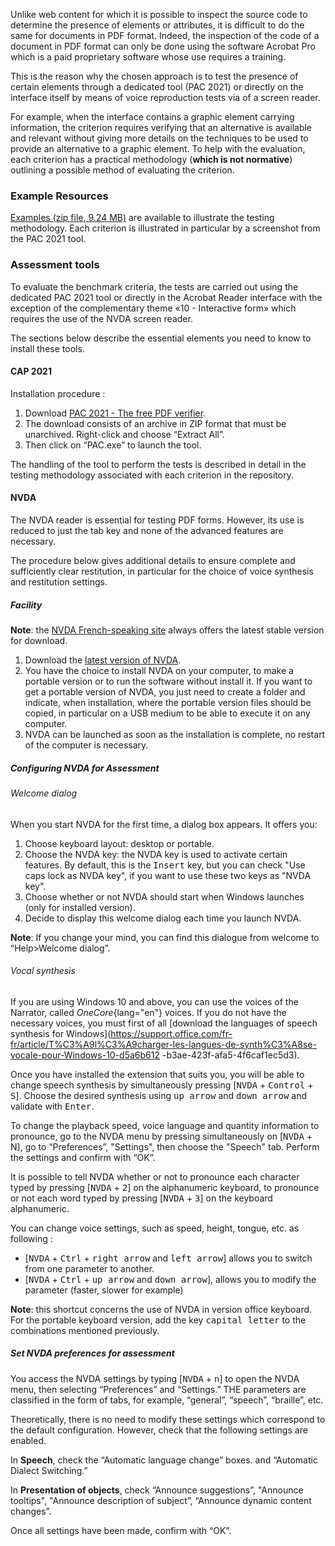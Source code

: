 Unlike web content for which it is possible to inspect the source code to determine the presence of elements or attributes, it is difficult to do the same for documents in PDF format.
Indeed, the inspection of the code of a document in PDF format can only be done using the software <span lang="en">Acrobat Pro</span> which is a paid proprietary software whose use requires a training.

This is the reason why the chosen approach is to test the presence of certain elements through a dedicated tool (PAC 2021) or directly on the interface itself by means of voice reproduction tests via of a screen reader.

For example, when the interface contains a graphic element carrying information, the criterion requires verifying that an alternative is available and relevant without giving more details on the techniques to be used to provide an alternative to a graphic element. To help with the evaluation, each criterion has a practical methodology (**which is not normative**) outlining a possible method of evaluating the criterion.

### Example Resources

[Examples (zip file, 9.24 MB)](../files/ressources-rapdf1.zip) are available to illustrate the testing methodology. Each criterion is illustrated in particular by a screenshot from the PAC 2021 tool.


### Assessment tools

To evaluate the benchmark criteria, the tests are carried out using the dedicated PAC 2021 tool or directly in the <span lang="en">Acrobat Reader</span> interface with the exception of the complementary theme «10 - Interactive form» which requires the use of the NVDA screen reader.

The sections below describe the essential elements you need to know to install these tools.

#### CAP 2021
Installation procedure :

1. Download [PAC 2021 - The free PDF verifier](https://pdfua.foundation/fr/pac-2021-le-verifier-pdf-gratuit/).
2. The download consists of an archive in ZIP format that must be unarchived. Right-click and choose “Extract All”.
3. Then click on “PAC.exe” to launch the tool.

The handling of the tool to perform the tests is described in detail in the testing methodology associated with each criterion in the repository.

#### NVDA

The NVDA reader is essential for testing PDF forms. However, its use is reduced to just the tab key and none of the advanced features are necessary.

The procedure below gives additional details to ensure complete and sufficiently clear restitution, in particular for the choice of voice synthesis and restitution settings.

##### Facility

**Note**: the [NVDA French-speaking site](https://www.nvda-fr.org/)
always offers the latest stable version for download.

1. Download the [latest version of NVDA](https://www.nvda-fr.org/cat.php?id=2).
1. You have the choice to install NVDA on your computer,
    to make a portable version or to run the software without
    install it. If you want to get a portable version of
    NVDA, you just need to create a folder and indicate, when
    installation, where the portable version files should be
    copied, in particular on a USB medium to be able to execute it
    on any computer.
1. NVDA can be launched as soon as the installation is complete, no restart of the computer is necessary.

##### Configuring NVDA for Assessment

###### Welcome dialog

When you start NVDA for the first time, a dialog box
appears. It offers you:

1. Choose keyboard layout: desktop or
    portable.
2. Choose the NVDA key: the NVDA key is used to activate certain features. By default, this is the <kbd>Insert</kbd> key, but you can check "Use caps lock as NVDA key", if you want to use these two keys as "NVDA key".
3. Choose whether or not NVDA should start when Windows launches
    (only for installed version).
4. Decide to display this welcome dialog each time you launch
    NVDA.

**Note**: If you change your mind, you can find this dialogue from
welcome to “Help\>Welcome dialog”.

###### Vocal synthesis

If you are using Windows 10 and above, you can use the voices of the
Narrator, called *OneCore*{lang="en"} voices. If you do not have
the necessary voices, you must first of all [download the languages of
speech synthesis for
Windows](https://support.office.com/fr-fr/article/T%C3%A9l%C3%A9charger-les-langues-de-synth%C3%A8se-vocale-pour-Windows-10-d5a6b612 -b3ae-423f-afa5-4f6caf1ec5d3).

Once you have installed the extension that suits you, you
will be able to change speech synthesis by simultaneously pressing
[<kbd>NVDA</kbd> + <kbd>Control</kbd> + <kbd>S</kbd>]. Choose the desired synthesis using
<kbd>up arrow</kbd> and <kbd>down arrow</kbd> and validate with <kbd>Enter</kbd>.

To change the playback speed, voice language and quantity
information to pronounce, go to the NVDA menu by pressing
simultaneously on [<kbd>NVDA</kbd> + </kbd>N</kbd>], go to “Preferences”,
"Settings", then choose the "Speech" tab. Perform the
settings and confirm with “OK”.

It is possible to tell NVDA whether or not to pronounce each character typed
by pressing [<kbd>NVDA</kbd> + <kbd>2</kbd>] on the alphanumeric keyboard, to pronounce
or not each word typed by pressing [<kbd>NVDA</kbd> + <kbd>3</kbd>] on the keyboard
alphanumeric.

You can change voice settings, such as speed,
height, tongue, etc. as following :

- [<kbd>NVDA</kbd> + <kbd>Ctrl</kbd> + <kbd>right arrow</kbd> and <kbd>left arrow</kbd>] allows you to
    switch from one parameter to another.
- [<kbd>NVDA</kbd> + <kbd>Ctrl</kbd> + <kbd>up arrow</kbd> and <kbd>down arrow</kbd>], allows you to modify
    the parameter (faster, slower for example)

**Note**: this shortcut concerns the use of NVDA in version
office keyboard. For the portable keyboard version, add the key
<kbd>capital letter</kbd> to the combinations mentioned previously.

##### Set NVDA preferences for assessment

You access the NVDA settings by typing [<kbd>NVDA</kbd> + <kbd>n</kbd>] to open the
NVDA menu, then selecting “Preferences” and “Settings.” THE
parameters are classified in the form of tabs, for example,
“general”, “speech”, “braille”, etc.

Theoretically, there is no need to modify these settings which
correspond to the default configuration. However, check that the
following settings are enabled.

In **Speech**, check the “Automatic language change” boxes.
and “Automatic Dialect Switching.”

In **Presentation of objects**, check “Announce suggestions”,
"Announce tooltips", "Announce description of
subject”, “Announce dynamic content changes”.

Once all settings have been made,
confirm with “OK”.


